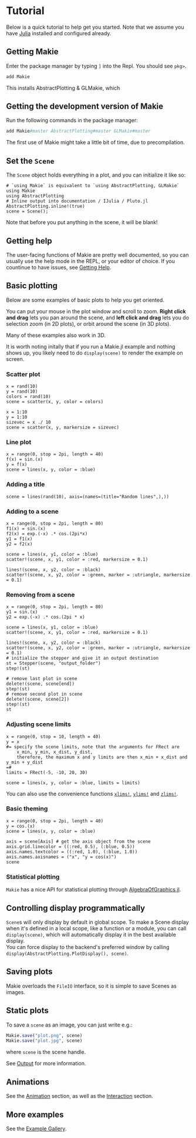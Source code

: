 # Tutorial

Below is a quick tutorial to help get you started. Note that we assume you have [Julia](https://julialang.org/) installed and configured already.

## Getting Makie

Enter the package manager by typing `]` into the Repl. You should see `pkg>`.

```julia
add Makie
```

This installs AbstractPlotting & GLMakie, which

## Getting the development version of Makie

Run the following commands in the package manager:

```julia
add Makie#master AbstractPlotting#master GLMakie#master
```

The first use of Makie might take a little bit of time, due to precompilation.

## Set the `Scene`

The `Scene` object holds everything in a plot, and you can initialize it like so:

```@example 1
# `using Makie` is equivalent to `using AbstractPlotting, GLMakie`
using Makie
using AbstractPlotting
# Inline output into documentation / IJulia / Pluto.jl
AbstractPlotting.inline!(true)
scene = Scene();
```

Note that before you put anything in the scene, it will be blank!

## Getting help

The user-facing functions of Makie are pretty well documented, so you can usually use the help mode in the REPL, or your editor of choice. If you countinue to have issues, see [Getting Help](@ref).

## Basic plotting

Below are some examples of basic plots to help you get oriented.

You can put your mouse in the plot window and scroll to zoom. **Right click and drag** lets you pan around the scene, and **left click and drag** lets you do selection zoom (in 2D plots), or orbit around the scene (in 3D plots).

Many of these examples also work in 3D.

It is worth noting initally that if you run a Makie.jl example and nothing shows up, you likely need to do `display(scene)` to render the example on screen.

### Scatter plot

```@example 1
x = rand(10)
y = rand(10)
colors = rand(10)
scene = scatter(x, y, color = colors)
```

```@example 1
x = 1:10
y = 1:10
sizevec = x ./ 10
scene = scatter(x, y, markersize = sizevec)
```

### Line plot

```@example 1
x = range(0, stop = 2pi, length = 40)
f(x) = sin.(x)
y = f(x)
scene = lines(x, y, color = :blue)
```

### Adding a title

```@example 1
scene = lines(rand(10), axis=(names=(title="Random lines",),))
```

### Adding to a scene
```@example 1
x = range(0, stop = 2pi, length = 80)
f1(x) = sin.(x)
f2(x) = exp.(-x) .* cos.(2pi*x)
y1 = f1(x)
y2 = f2(x)

scene = lines(x, y1, color = :blue)
scatter!(scene, x, y1, color = :red, markersize = 0.1)

lines!(scene, x, y2, color = :black)
scatter!(scene, x, y2, color = :green, marker = :utriangle, markersize = 0.1)
```

### Removing from a scene

```@example 1
x = range(0, stop = 2pi, length = 80)
y1 = sin.(x)
y2 = exp.(-x) .* cos.(2pi * x)

scene = lines(x, y1, color = :blue)
scatter!(scene, x, y1, color = :red, markersize = 0.1)

lines!(scene, x, y2, color = :black)
scatter!(scene, x, y2, color = :green, marker = :utriangle, markersize = 0.1)
# initialize the stepper and give it an output destination
st = Stepper(scene, "output_folder")
step!(st)

# remove last plot in scene
delete!(scene, scene[end])
step!(st)
# remove second plot in scene
delete!(scene, scene[2])
step!(st)
st
```

### Adjusting scene limits

```@example 1
x = range(0, stop = 10, length = 40)
y = x
#= specify the scene limits, note that the arguments for FRect are
    x_min, y_min, x_dist, y_dist,
    therefore, the maximum x and y limits are then x_min + x_dist and y_min + y_dist
=#
limits = FRect(-5, -10, 20, 30)

scene = lines(x, y, color = :blue, limits = limits)
```

You can also use the convenience functions [`xlims!`](@ref), [`ylims!`](@ref) and [`zlims!`](@ref).

### Basic theming

```@example 1
x = range(0, stop = 2pi, length = 40)
y = cos.(x)
scene = lines(x, y, color = :blue)

axis = scene[Axis] # get the axis object from the scene
axis.grid.linecolor = ((:red, 0.5), (:blue, 0.5))
axis.names.textcolor = ((:red, 1.0), (:blue, 1.0))
axis.names.axisnames = ("x", "y = cos(x)")
scene
```

### Statistical plotting

`Makie` has a nice API for statistical plotting through [AlgebraOfGraphics.jl](http://juliaplots.org/AlgebraOfGraphics.jl/dev/).

## Controlling display programmatically

`Scene`s will only display by default in global scope. To make a Scene display when it's defined in a local scope,
like a function or a module, you can call `display(scene)`, which will automatically display it in the best available
display.  
You can force display to the backend's preferred window by calling `display(AbstractPlotting.PlotDisplay(), scene)`.

## Saving plots

Makie overloads the `FileIO` interface, so it is simple to save Scenes as images.

## Static plots

To save a `scene` as an image, you can just write e.g.:

```julia
Makie.save("plot.png", scene)
Makie.save("plot.jpg", scene)
```

where `scene` is the scene handle.

See [Output](@ref) for more information.

## Animations

See the [Animation](@ref) section, as well as the [Interaction](@ref) section.

## More examples

See the [Example Gallery](http://juliaplots.org/MakieReferenceImages/gallery/index.html).
